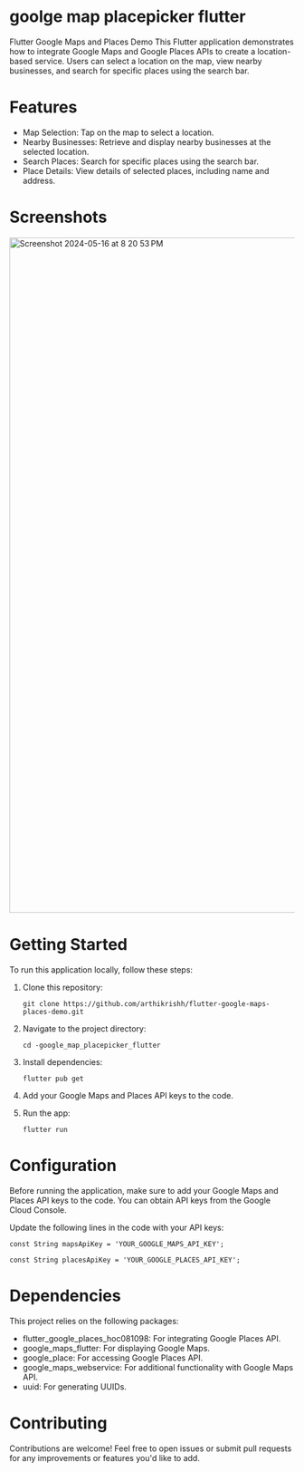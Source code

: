 # goolge map placepicker flutter

Flutter Google Maps and Places Demo
This Flutter application demonstrates how to integrate Google Maps and Google Places APIs to create a location-based service. Users can select a location on the map, view nearby businesses, and search for specific places using the search bar.

# Features

 * Map Selection: Tap on the map to select a location.
 * Nearby Businesses: Retrieve and display nearby businesses at the selected location.
 * Search Places: Search for specific places using the search bar.
 * Place Details: View details of selected places, including name and address.


 # Screenshots

 <img width="1192" alt="Screenshot 2024-05-16 at 8 20 53 PM" src="https://github.com/arthikrishh/-goolge_map_placepicker_flutter/assets/116914004/7a2af4b7-8bb8-4608-93cc-86d17d525559">

 # Getting Started

 To run this application locally, follow these steps:

 1) Clone this repository:

      `git clone https://github.com/arthikrishh/flutter-google-maps-places-demo.git`

 2) Navigate to the project directory:

      `cd -google_map_placepicker_flutter`

 3) Install dependencies:

      `flutter pub get`

 4) Add your Google Maps and Places API keys to the code.

 5) Run the app:

      `flutter run`


 # Configuration

Before running the application, make sure to add your Google Maps and Places API keys to the code. You can obtain API keys from the Google Cloud Console.

Update the following lines in the code with your API keys:




`const String mapsApiKey = 'YOUR_GOOGLE_MAPS_API_KEY';`

`const String placesApiKey = 'YOUR_GOOGLE_PLACES_API_KEY';`





 # Dependencies

This project relies on the following packages:

 * flutter_google_places_hoc081098: For integrating Google Places API.
 * google_maps_flutter: For displaying Google Maps.
 * google_place: For accessing Google Places API.
 * google_maps_webservice: For additional functionality with Google Maps API.
 * uuid: For generating UUIDs.



 # Contributing

Contributions are welcome! Feel free to open issues or submit pull requests for any improvements or features you'd like to add.





      

